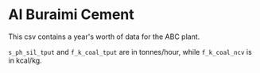 # Al Buraimi Cement

This csv contains a year's worth of data for the ABC plant.

`s_ph_sil_tput` and `f_k_coal_tput` are in tonnes/hour, while `f_k_coal_ncv`
is in kcal/kg.
